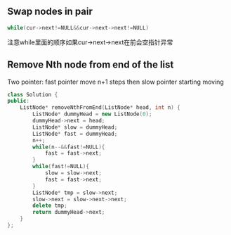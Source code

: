 ## Swap nodes in pair
```cpp
while(cur->next!=NULL&&cur->next->next!=NULL)
```
注意while里面的顺序如果cur->next->next在前会空指针异常

## Remove Nth node from end of the list
Two pointer: fast pointer move n+1 steps then slow pointer starting moving

```CPP
class Solution {
public:
    ListNode* removeNthFromEnd(ListNode* head, int n) {
        ListNode* dummyHead = new ListNode(0);
        dummyHead->next = head;
        ListNode* slow = dummyHead;
        ListNode* fast = dummyHead;
        n++;
        while(n--&&fast!=NULL){
            fast = fast->next;
        }
        while(fast!=NULL){
            slow = slow->next;
            fast = fast->next;
        }
        ListNode* tmp = slow->next;
        slow->next = slow->next->next;
        delete tmp;
        return dummyHead->next;
    }
};
```
